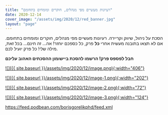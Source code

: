 ```yaml
---
title: "רעיונות מעשיים מפי מנהלים, חוקרים ומומחים בתחומם"
date: 2020-12-14
cover_image: "/assets/img/2020/12/red_banner.jpg"
layout: "page"
---
```


הסכת על ניהול, שיווק וקריירה. רעיונות מעשיים מפי מנהלים, חוקרים ומומחים בתחומם. אם לא תצאו בתובנה מעשית אחרי **כל** פרק, כל כספכם יוחזר! אה... זה חינם... בכל זאת, מילה שלי! כל פרק יועיל לכם. 

**חבל לפספס פרק! הרשמו להסכת ביישומון ההסכתים האהוב עליכם**

[![]({{ site.baseurl }}/assets/img/2020/12/image.png){:width="406"}](https://podcasts.apple.com/il/podcast/רעיון-עבודה-ניהול-שווק-קריירה/id1542636914)

[![]({{ site.baseurl }}/assets/img/2020/12/image-1.png){:width="202"}](https://podcasts.google.com/feed/aHR0cHM6Ly9mZWVkLnBvZGJlYW4uY29tL2JvcmlzZ29yZWxpa3BoZC9mZWVkLnhtbA)

[![]({{ site.baseurl }}/assets/img/2020/12/image-2.png){:width="72"}](https://open.spotify.com/show/51XJ9Wd4A5xL1IfU0wHT2Y)

[![]({{ site.baseurl }}/assets/img/2020/12/image-3.png){:width="124"}](https://feed.podbean.com/borisgorelikphd/feed.xml)

[<https://feed.podbean.com/borisgorelikphd/feed.xml>](https://feed.podbean.com/borisgorelikphd/feed.xml)
